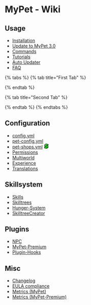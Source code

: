 # MyPet - Wiki

## Usage

* [Installation](setup/)
* [Update to MyPet 3.0](setup/update-to-3.0.md)
* [Commands](setup/commands.md)
* [Tutorials](tutorials/)
* [Auto Updater](systems/updater.md)
* [FAQ](misc/faq.md)

{% tabs %}
{% tab title="First Tab" %}

{% endtab %}

{% tab title="Second Tab" %}

{% endtab %}
{% endtabs %}

## Configuration

* [config.yml](setup/configurations/config.yml.md)
* [pet-config.yml](setup/configurations/pet-config.yml.md)
* [pet-shops.yml](setup/configurations/pet-shops.yml.md) ![](.gitbook/assets/premium.gif) 
* [Permissions](setup/permissions.md)
* [Multiworld](systems/multiworld.md)
* [Experience](systems/experience/)
* [Translations](https://translation.mypet-plugin.de)

## Skillsystem

* [Skills](skills/)
* [Skilltrees](systems/skilltrees/)
* [Hunger-System](systems/hungersystem.md)
* [SkilltreeCreator](systems/skilltrees/skilltreecreator.md)

## Plugins

* [NPC](hooks/npc.md)
* [MyPet-Premium](premium.md)
* [Plugin-Hooks](hooks/)

## Misc

* [Changelog](misc/changelog.md)
* [EULA compliance](misc/eula.md)
* [Metrics \(MyPet\)](https://bstats.org/plugin/bukkit/MyPet)
* [Metrics \(MyPet-Premium\)](https://bstats.org/plugin/bukkit/MyPet-Premium)

